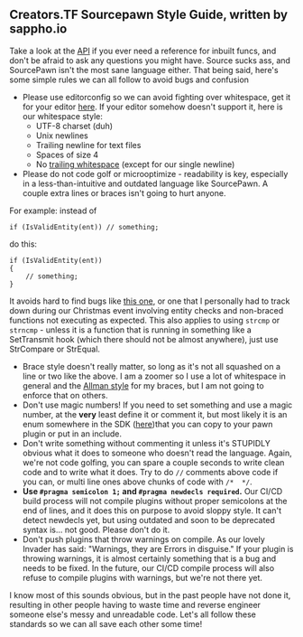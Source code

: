 ## Creators.TF Sourcepawn Style Guide, written by sappho.io

Take a look at the [API](https://sourcemod.dev) if you ever need a reference for inbuilt funcs, and don't be afraid to ask any questions you might have. Source sucks ass, and SourcePawn isn't the most sane language either.
That being said, here's some simple rules we can all follow to avoid bugs and confusion

- Please use editorconfig so we can avoid fighting over whitespace, get it for your editor [here](https://editorconfig.org/). If your editor somehow doesn't support it, here is our whitespace style:
    - UTF-8 charset (duh)
    - Unix newlines
    - Trailing newline for text files
    - Spaces of size 4
    - No [trailing whitespace](https://pawelkadluczka-msft.gallerycdn.vsassets.io/extensions/pawelkadluczka-msft/trailingspaceflagger/1.1/1486956303092/147902/1/trailing-spaces-vs.png) (except for our single newline)
- Please do not code golf or microoptimize - readability is key, especially in a less-than-intuitive and outdated language like SourcePawn. A couple extra lines or braces isn't going to hurt anyone.

For example: instead of
```
if (IsValidEntity(ent)) // something;
```
do this:
```
if (IsValidEntity(ent))
{
    // something;
}
```
It avoids hard to find bugs like [this one](https://softwareengineering.stackexchange.com/a/320262), or one that I personally had to track down during our Christmas event involving entity checks and non-braced functions not executing as expected.
This also applies to using `strcmp` or `strncmp` - unless it is a function that is running in something like a SetTransmit hook (which there should not be almost anywhere), just use StrCompare or StrEqual.
- Brace style doesn't really matter, so long as it's not all squashed on a line or two like the above. I am a zoomer so I use a lot of whitespace in general and the [Allman style](https://en.wikipedia.org/wiki/Indentation_style#Allman_style) for my braces, but I am not going to enforce that on others.
- Don't use magic numbers! If you need to set something and use a magic number, at the __very__ least define it or comment it, but most likely it is an enum somewhere in the SDK ([here](https://github.com/ValveSoftware/source-sdk-2013/blob/0d8dceea4310fde5706b3ce1c70609d72a38efdf/mp/src/public/const.h))that you can copy to your pawn plugin or put in an include.
- Don't write something without commenting it unless it's STUPIDLY obvious what it does to someone who doesn't read the language. Again, we're not code golfing, you can spare a couple seconds to write clean code and to write what it does. Try to do `//` comments above code if you can, or multi line ones above chunks of code with `/*  */`.
- __Use `#pragma semicolon 1;` and `#pragma newdecls required`.__ Our CI/CD build process will not compile plugins without proper semicolons at the end of lines, and it does this on purpose to avoid sloppy style. It can't detect newdecls yet, but using outdated and soon to be deprecated syntax is... not good. Please don't do it.
- Don't push plugins that throw warnings on compile. As our lovely Invader has said: "Warnings, they are Errors in disguise." If your plugin is throwing warnings, it is almost certainly something that is a bug and needs to be fixed. In the future, our CI/CD compile process will also refuse to compile plugins with warnings, but we're not there yet.

I know most of this sounds obvious, but in the past people have not done it, resulting in other people having to waste time and reverse engineer someone else's messy and unreadable code. Let's all follow these standards so we can all save each other some time!
